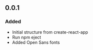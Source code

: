 ## 0.0.1
### Added
- Initial structure from create-react-app
- Run npm eject
- Added Open Sans fonts